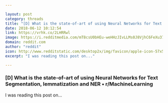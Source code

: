 ```yaml
---

layout: post
category: threads
title: "[D] What is the state-of-art of using Neural Networks for Text Segmentation, lemmatization and NER"
date: 2018-06-12 10:12:54
link: https://vrhk.co/2LHRRwl
image: https://i.redditmedia.com/mT8csU0bHEu-weHHzJIvLLMs0J8VjhC6FeXu37zRwio.jpg?w=320&s=f0a69c73dd5c015ecfe90862cf021143
domain: reddit.com
author: "reddit"
icon: http://www.redditstatic.com/desktop2x/img/favicon/apple-icon-57x57.png
excerpt: "I was reading this post on..."

---
```


### [D] What is the state-of-art of using Neural Networks for Text Segmentation, lemmatization and NER • r/MachineLearning

I was reading this post on...